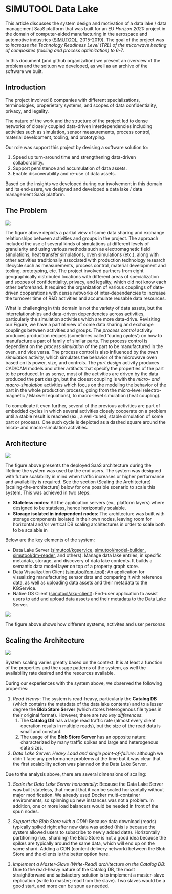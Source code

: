 # SIMUTOOL Data Lake

This article discusses the system design and motivation of a data lake / data management SaaS platform that was built for an EU _Horizon 2020_ project in the domain of computer-aided manufacturing in the aerospace and automotive industries ([SIMUTOOL](https://doi.org/10.3030/680569), 2015-2019). The goal of the project was to _increase the Technology Readiness Level (TRL) of the micorwave heating of composites (tooling and process optimization) to 6-7_. 

In this document (and github organization) we present an overview of the problem and the soltuon we developed, as well as an archive of the software we built.

## Introduction 

The project involved 8 companies with different specializations, terminologies, properietary systems, and scopes of data confidentiality, privacy, and legality.

The nature of the work and the structure of the project led to dense networks of closely coupled data-driven interdependencies including activities such as simulation, sensor measurements, process control, material development, tooling, and prototyping. 

Our role was support this project by devising a software solution to:

1. Speed up turn-around time and strengthening data-driven collaborabiltiy.
2. Support persistence and accumulation of data assets.
3. Enable discoverability and re-use of data assets.

Based on the insights we developed during our involvement in this domain and its end-users, we designed and developed a data lake / data management SaaS platform. 


## The Problem

![](profile/simutool-asynch-data-exchange.png)


The figure above depicts a partial view of some data sharing and exchange relationships between activities and groups in the project. The approach included the use of several kinds of simulations at different levels of granularity and using various methods such as electromagnetic field simulations, heat transfer simulations, oven simulations (etc.), along with other activities traditionally associated with production technology research lifecycle such as measurements, process control, material development and tooling, prototyping, etc. The project involved partners from eight geographically distributed locations with different areas of specialization and scopes of confidentiality, privacy, and legality, which did not know each other beforehand. It required the organization of various couplings of data-driven cooperations with dense networks of inter-dependencies to increase the turnover time of R&D activities and accumulate reusable data resources. 

What is challenging in this domain is not the variety of data assets, but the interrelationships and data-driven dependencies across activities, particularly the simulation activities which are more data-drive. Revisiting our Figure, we have a partial view of some data sharing and exchange couplings between activities and groups. The _process control_ activity produces production recipes (sometimes called 'curing cycles') on how to manufacture a part of family of similar parts. The process control is dependent on the _process simulation_ of the part to be manufactured in the oven, and vice versa. The process control is also influenced by the _oven simulation_ activity, which simulates the behavior of the microwave oven based on its power, size, and controls. The _part design_ activity produces CAD/CAM models and other artifacts that specify the properties of the part to be produced. In as sense, most of the activities are driven by the data produced the part design, but the closest coupling is with the _micro- and  macro-simulation_ activities which focus on the modeling the behavior of the part in the whole production process, going from the micro-level (electro-magnetic / Maxwell equations), to macro-level simulation (heat coupling). 

To complicate it even further, several of the previous activities are part of embedded cycles in which several activities closely cooperate on a problem until a stable result is reached (ex., a well-tuned, stable simulation of some part or process). One such cycle is depicted as a dashed square around the micro- and macro-simulation activities.

## Architecture

![](profile/simutool_system_design.drawio.svg)


The figure above presents the deployed SaaS architecture during the lifetime the system was used by the end users. The system was designed with future scalability in mind when traffic increases or higher performance and availability is required. See the section (Scaling the Architecture)[scaling-the-architecture] below for one possible scenario to scale this system. This was achieved in two steps:

- __Stateless nodes__: All the application servers (ex., platform layers) where designed to be stateless, hence horizontally scalable.
- __Storage isolated in independent nodes__: The architecture was built with storage components isolated in their own nodes, leaving room for horizontal and/or vertical DB scaling architectures  in order to scale both to be scalable in 
 

Below are the key elements of the system:

* Data Lake Server ([simutool/kgservice](https://github.com/simutool/kgservice), [simutool/model-builder ](https://github.com/simutool/model-builder), [simutool/dm-reader](https://github.com/simutool/dm-reader), and others): Manage data lake entries, in specific metadata, storage, and discovery of data lake contents. It builds a semantic data model layer on top of a property graph store. 
* Data Visualization Client ([simutool/om-tool](https://github.com/simutool/om-tool)): An application for visualizing manufacturing sensor data and comparing it with reference data, as well as uploading data assets and their metadata to the KGService.
* Native OS Client ([simutool/aku-client](https://github.com/simutool/aku-client)): End-user application to assist users to add and upload data assets and their metadata to the Data Lake Server.


![](profile/simutool-systems-interaction.png)

The figure above shows how different systems, activites and user personas 


## Scaling the Architecture

![](profile/simutool_system_design_scaled.drawio.svg)


System scaling varies greatly based on the context. It is at least a function of the properties and the usage patterns of the system, as well the availability rate desired and the resources available. 

During our experiences with the system above, we observed the following properties:


1. *Read-Heavy*: The system is read-heavy, particularly the **Catalog DB** (which contains the metadata of the data lake contents) and to a lesser degree the **Blob Store Server** (which stores heterogenous file types in their original format). However, there are *two key differences*:
   1. The **Catalog DB** has a large read traffic rate (almost every client operation results in multiple reads), but the size of the read data is small and constant.
   2. The usage of the **Blob Store Server** has an opposite nature: characterized by many traffic spikes and large and heterogenous data sizes.
2. *Data Lake Server: Heavy Load and single point-of-failure*: although we didn't face any performance problems at the time but it was clear that the first scalability action was planned on the Data Lake Server.

Due to the analysis above, there are several dimensions of scaling:

1. *Scale the Data Lake Server horizontally*:  Because the Data Lake Server was built stateless, that meant that it can be scaled horizontally without major modification. We already used Docker multi-container environments, so spinning up new instances was not a problem. In addition, one or more load balancers would be needed in front of the spun nodes.

2. *Support the Blob Store with a CDN*: Because data download (reads) typically spiked right after new data was added (this is because the system allowed users to subscribe to newly added data). Horizontally partitioning (i.e., sharding) the Blob Store is not a good idea because the spikes are typically around the same data, which will end up on the same shard. Adding a CDN (content delivery network) between the Blob Store and the clients is the better option here.

3. *Implement a Master-Slave (Write-Read) architecture on the Catalog DB*: Due to the read-heavy nature of the Catalog DB, the most straightforward and satisfactory solution is to implement a master-slave replication (write to master; read from the slave). Two slaves would be a good start, and more can be spun as needed.


